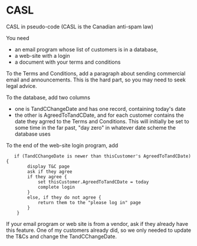 # CASL
CASL in pseudo-code (CASL is the Canadian anti-spam law)

You need 
- an email program whose list of customers is in a database,
- a web-site with a login
- a document with your terms and conditions

To the Terms and Conditions, add a paragraph about
sending commercial email and announcements. This is the hard part,
so you may need to seek legal advice.

To the database, add two columns
- one is TandCChangeDate and has one record, containing today's date
- the other is AgreedToTandCDate, and for each customer contains the
  date they agrred to the Terms and Conditions. This will
  initially be set to some time in the far past, "day zero" in 
  whatever date scheme the database uses

To the end of the web-site login program, add 
```
   if (TandCChangeDate is newer than thisCustomer's AgreedToTandCDate) {
        display T&C page
        ask if they agree
        if they agree {
        	set thisCustomer.AgreedToTandCDate = today
        	complete login
        }
        else, if they do not agree {
        	return them to the "please log in" page
        }
    } 
```

If your email program or web site is from a vendor, ask if they already
have this feature.  One of my customers already did, so we only needed
to update the T&Cs and change the TandCChangeDate.
